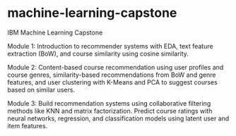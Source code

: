 # machine-learning-capstone

IBM Machine Learning Capstone

Module 1: Introduction to recommender systems with EDA, text feature extraction (BoW), and course similarity using cosine similarity.

Module 2: Content-based course recommendation using user profiles and course genres, similarity-based recommendations from BoW and genre features, and user clustering with K-Means and PCA to suggest courses based on similar users. 

Module 3: Build recommendation systems using collaborative filtering methods like KNN and matrix factorization. Predict course ratings with neural networks, regression, and classification models using latent user and item features.
